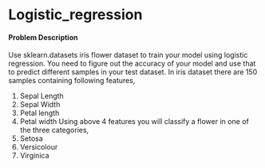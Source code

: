 # Logistic_regression
#### Problem Description
Use sklearn.datasets iris flower dataset to train your model using logistic regression. You need
to figure out the accuracy of your model and use that to predict different samples in your test
dataset. In iris dataset there are 150 samples containing following features,
1. Sepal Length
2. Sepal Width
3. Petal length
4. Petal width
Using above 4 features you will classify a flower in one of the three categories,
1. Setosa
2. Versicolour
3. Virginica


